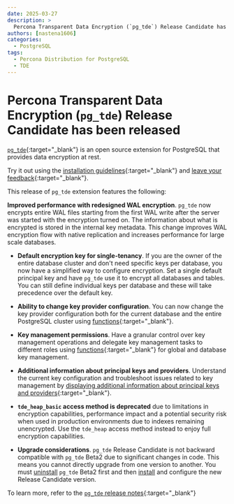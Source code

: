 ```yaml
---
date: 2025-03-27
description: >
  Percona Transparent Data Encryption (`pg_tde`) Release Candidate has been released on March 27, 2025
authors: [nastena1606]
categories:
  - PostgreSQL
tags:
  - Percona Distribution for PostgreSQL
  - TDE
---
```


# Percona Transparent Data Encryption (`pg_tde`) Release Candidate has been released

<!-- more -->

[`pg_tde`](https://docs.percona.com/pg-tde/index.html){:target="_blank"} is an open source extension for PostgreSQL that provides data encryption at rest. 

Try it out using the [installation guidelines](https://docs.percona.com/pg-tde/install.html){:target="_blank"} and [leave your feedback](https://forums.percona.com/c/postgresql/pg-tde-transparent-data-encryption-tde/82){:target="_blank"}.

This release of `pg_tde` extension features the following:

 **Improved performance with redesigned WAL encryption**. `pg_tde` now encrypts entire WAL files starting from the first WAL write after the server was started with the encryption turned on. The information about what is encrypted is stored in the internal key metadata. This change improves WAL encryption flow with native replication and increases performance for large scale databases. 

* **Default encryption key for single-tenancy**. If you are the owner of the entire database cluster and don't need specific keys per database, you now have a simplified way to configure encryption. Set a single default principal key and have `pg_tde` use it to encrypt all databases and tables. You can still define individual keys per database and these will take precedence over the default key. 

* **Ability to change key provider configuration**. You can now change the key provider configuration both for the current database and the entire PostgreSQL cluster using [functions](https://docs.percona.com/pg-tde/functions.html#key-provider-management){:target="_blank"}. 

* **Key management permissions**. Have a granular control over key management operations and delegate key management tasks to different roles using [functions](https://docs.percona.com/pg-tde/functions.html){:target="_blank"} for global and database key management. 

* **Additional information about principal keys and providers**. Understand the current key configuration and troubleshoot issues related to key management by [displaying additional information about principal keys and providers](https://docs.percona.com/pg-tde/functions.html){:target="_blank"}. 

* **`tde_heap_basic` access method is deprecated** due to limitations in encryption capabilities, performance impact and a potential security risk when used in production environments due to indexes remaining unencrypted. Use the `tde_heap` access method instead to enjoy full encryption capabilities. 

* **Upgrade considerations**. `pg_tde` Release Candidate is not backward compatible with `pg_tde` Beta2 due to significant changes in code. This means you cannot directly upgrade from one version to another. You must [uninstall](https://docs.percona.com/pg-tde/uninstall.html) `pg_tde` Beta2 first and then [install](https://docs.percona.com/pg-tde/install.html) and configure the new Release Candidate version.

To learn more, refer to the [`pg_tde` release notes](https://docs.percona.com/pg-tde/release-notes/rc.html){:target="_blank"}